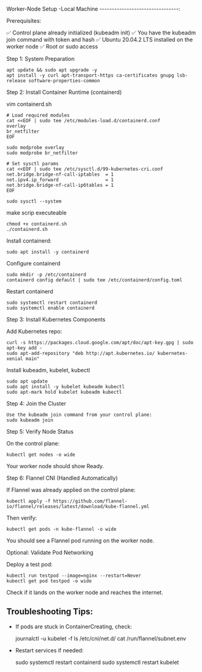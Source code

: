 Worker-Node Setup -Local Machine
--------------------------------:

Prerequisites:

✅ Control plane already initialized (kubeadm init)
✅ You have the kubeadm join command with token and hash
✅ Ubuntu 20.04.2 LTS installed on the worker node
✅ Root or sudo access


 
Step 1: System Preparation

	apt update && sudo apt upgrade -y
	apt install -y curl apt-transport-https ca-certificates gnupg lsb-release software-properties-common


Step 2: Install Container Runtime (containerd)

vim containerd.sh


	# Load required modules
	cat <<EOF | sudo tee /etc/modules-load.d/containerd.conf
	overlay
	br_netfilter
	EOF

	sudo modprobe overlay
	sudo modprobe br_netfilter

	# Set sysctl params
	cat <<EOF | sudo tee /etc/sysctl.d/99-kubernetes-cri.conf
	net.bridge.bridge-nf-call-iptables  = 1
	net.ipv4.ip_forward                 = 1
	net.bridge.bridge-nf-call-ip6tables = 1
	EOF

	sudo sysctl --system
  
 make scrip executeable
 
    chmod +x containerd.sh
    ./containerd.sh
    
Install containerd:

	sudo apt install -y containerd

Configure containerd

	sudo mkdir -p /etc/containerd
	containerd config default | sudo tee /etc/containerd/config.toml

Restart containerd

	sudo systemctl restart containerd
	sudo systemctl enable containerd



Step 3: Install Kubernetes Components

Add Kubernetes repo:

	curl -s https://packages.cloud.google.com/apt/doc/apt-key.gpg | sudo apt-key add -
	sudo apt-add-repository "deb http://apt.kubernetes.io/ kubernetes-xenial main"

Install kubeadm, kubelet, kubectl
	
	sudo apt update
	sudo apt install -y kubelet kubeadm kubectl
	sudo apt-mark hold kubelet kubeadm kubectl


Step 4: Join the Cluster

	Use the kubeadm join command from your control plane:
	sudo kubeadm join 

Step 5: Verify Node Status

On the control plane:
	
	kubectl get nodes -o wide


Your worker node should show Ready.

Step 6: Flannel CNI (Handled Automatically)

If Flannel was already applied on the control plane:

	kubectl apply -f https://github.com/flannel-io/flannel/releases/latest/download/kube-flannel.yml


Then verify:

	kubectl get pods -n kube-flannel -o wide


You should see a Flannel pod running on the worker node.

Optional: Validate Pod Networking

Deploy a test pod:

	kubectl run testpod --image=nginx --restart=Never
	kubectl get pod testpod -o wide


Check if it lands on the worker node and reaches the internet.

Troubleshooting Tips:
---------------------

- If pods are stuck in ContainerCreating, check:

	journalctl -u kubelet -f
	ls /etc/cni/net.d/
	cat /run/flannel/subnet.env

- Restart services if needed:

	sudo systemctl restart containerd
	sudo systemctl restart kubelet
